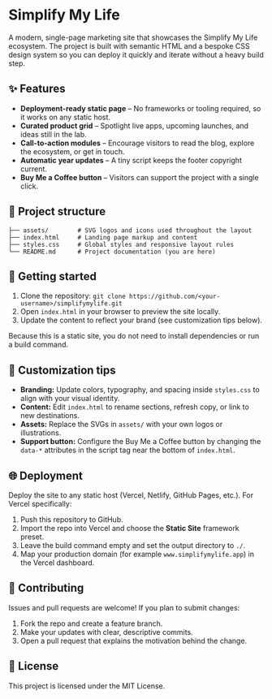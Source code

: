 # Simplify My Life

A modern, single-page marketing site that showcases the Simplify My Life
ecosystem. The project is built with semantic HTML and a bespoke CSS design
system so you can deploy it quickly and iterate without a heavy build step.

## ✨ Features

- **Deployment-ready static page** – No frameworks or tooling required, so it
  works on any static host.
- **Curated product grid** – Spotlight live apps, upcoming launches, and ideas
  still in the lab.
- **Call-to-action modules** – Encourage visitors to read the blog, explore the
  ecosystem, or get in touch.
- **Automatic year updates** – A tiny script keeps the footer copyright
  current.
- **Buy Me a Coffee button** – Visitors can support the project with a single
  click.

## 📂 Project structure

```
├── assets/        # SVG logos and icons used throughout the layout
├── index.html     # Landing page markup and content
├── styles.css     # Global styles and responsive layout rules
└── README.md      # Project documentation (you are here)
```

## 🚀 Getting started

1. Clone the repository: `git clone https://github.com/<your-username>/simplifymylife.git`
2. Open `index.html` in your browser to preview the site locally.
3. Update the content to reflect your brand (see customization tips below).

Because this is a static site, you do not need to install dependencies or run a
build command.

## 🎨 Customization tips

- **Branding:** Update colors, typography, and spacing inside `styles.css` to
  align with your visual identity.
- **Content:** Edit `index.html` to rename sections, refresh copy, or link to
  new destinations.
- **Assets:** Replace the SVGs in `assets/` with your own logos or illustrations.
- **Support button:** Configure the Buy Me a Coffee button by changing the
  `data-*` attributes in the script tag near the bottom of `index.html`.

## 🌐 Deployment

Deploy the site to any static host (Vercel, Netlify, GitHub Pages, etc.). For
Vercel specifically:

1. Push this repository to GitHub.
2. Import the repo into Vercel and choose the **Static Site** framework
   preset.
3. Leave the build command empty and set the output directory to `./`.
4. Map your production domain (for example `www.simplifymylife.app`) in the
   Vercel dashboard.

## 🤝 Contributing

Issues and pull requests are welcome! If you plan to submit changes:

1. Fork the repo and create a feature branch.
2. Make your updates with clear, descriptive commits.
3. Open a pull request that explains the motivation behind the change.

## 📄 License

This project is licensed under the MIT License.
